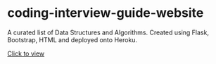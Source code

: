 # coding-interview-guide-website
A curated list of Data Structures and Algorithms.
Created using Flask, Bootstrap, HTML and deployed onto Heroku.

<a href="https://ciguide.herokuapp.com">Click to view</a>
